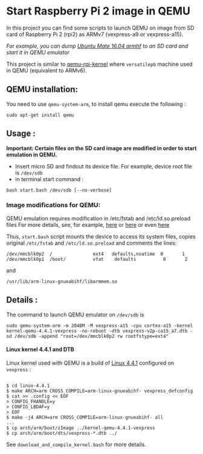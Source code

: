 # Start Raspberry Pi 2 image in QEMU

In this project you can find some scripts to launch QEMU on image from SD card of Raspberry Pi 2 (rpi2) as ARMv7 (vexpress-a9 or vexpress-a15). 

*For example, you can dump [Ubuntu Mate 16.04 armhf](https://ubuntu-mate.org/raspberry-pi/ubuntu-mate-16.04-desktop-armhf-raspberry-pi.img.xz) to an SD card and start it in QEMU emulator*

This project is similar to [qemu-rpi-kernel](https://github.com/dhruvvyas90/qemu-rpi-kernel/) where `versatilepb` machine used in QEMU (equivalent to ARMv6). 

## QEMU installation:

You need to use `qemu-system-arm`, to install qemu execute the following :

```
sudo apt-get install qemu
```

## Usage :

**Important: Certain files on the SD card image are modified in order to start emulation in QEMU.**

- Insert micro SD and findout its device file. For example, device root file is `/dev/sdb`
- in terminal start command :

```
bash start.bash /dev/sdb [--no-verbose]
```

### Image modifications for QEMU:

QEMU emulation requires modification in /etc/fstab and /etc/ld.so.preload files
For more details, see, for example, [here](http://stackoverflow.com/questions/38837606/emulate-raspberry-pi-raspbian-with-qemu/39676138) or [here](http://blog.3mdeb.com/2015/12/30/emulate-rapberry-pi-2-in-qemu/) or even [here](https://github.com/dhruvvyas90/qemu-rpi-kernel/blob/master/tools/qemu_choose_vm.sh)

Thus, `start.bash` script mounts the device to access its system files, copies original `/etc/fstab` and `/etc/ld.so.preload` and comments the lines:

```
/dev/mmcblk0p2  /               ext4   defaults,noatime  0       1
/dev/mmcblk0p1  /boot/          vfat    defaults          0       2
```

and 

```
/usr/lib/arm-linux-gnueabihf/libarmmem.so
```

## Details : 

The command to launch QEMU emulator on `/dev/sdb` is 

```
sudo qemu-system-arm -m 2048M -M vexpress-a15 -cpu cortex-a15 -kernel kernel-qemu-4.4.1-vexpress -no-reboot -dtb vexpress-v2p-ca15_a7.dtb -sd /dev/sdb -append "root=/dev/mmcblk0p2 rw rootfstype=ext4"
```

#### Linux kernel 4.4.1 and DTB

Linux kernel used with QEMU is a build of [Linux 4.4.1](https://cdn.kernel.org/pub/linux/kernel/v4.x/linux-4.4.1.tar.xz) configured on `vexpress` :

```

$ cd linux-4.4.1
$ make ARCH=arm CROSS_COMPILE=arm-linux-gnueabihf- vexpress_defconfig
$ cat >> .config << EOF
> CONFIG_FHANDLE=y
> CONFIG_LBDAF=y
> EOF
$ make -j4 ARCH=arm CROSS_COMPILE=arm-linux-gnueabihf- all
...
$ cp arch/arm/boot/zImage ../kernel-qemu-4.4.1-vexpress
$ cp arch/arm/boot/dts/vexpress-*.dtb ../

```

See `download_and_compile_kernel.bash` for more details.







 




